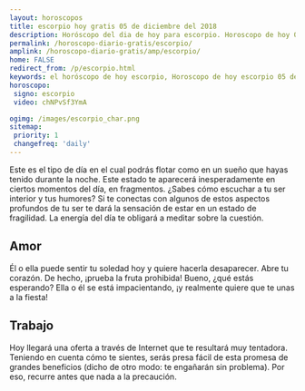 ```yaml
---
layout: horoscopos
title: escorpio hoy gratis 05 de diciembre del 2018 
description: Horóscopo del dia de hoy para escorpio. Horoscopo de hoy 05 de diciembre del 2018. Las predicciones de amor, trabajo, vida personal gratis.
permalink: /horoscopo-diario-gratis/escorpio/
amplink: /horoscopo-diario-gratis/amp/escorpio/
home: FALSE
redirect_from: /p/escorpio.html
keywords: el horóscopo de hoy escorpio, Horoscopo de hoy escorpio 05 de diciembre del 2018,horóscopo del día,horoscopo del dia de hoy,horoscopo de hoy,horoscopo de hoy escorpio,escorpio hoy,signos zodiacales,horóscopo de hoy,horoscopos de hoy,horoscopo escorpio hoy,horoscopo de escorpio de hoy,horóscopo de hoy escorpio,horoscopos,escorpio de hoy,los horoscopos de hoy,escorpio de hoy,escorpio 05 de diciembre del 2018, el horoscopo de hoy
horoscopo:
 signo: escorpio
 video: chNPvSf3YmA

ogimg: /images/escorpio_char.png
sitemap:
 priority: 1
 changefreq: 'daily'
---
```



Este es el tipo de día en el cual podrás flotar como en un sueño que hayas tenido durante la noche. Este estado te aparecerá inesperadamente en ciertos momentos del día, en fragmentos. ¿Sabes cómo escuchar a tu ser interior y tus humores? Si te conectas con algunos de estos aspectos profundos de tu ser te dará la sensación de estar en un estado de fragilidad. La energía del día te obligará a meditar sobre la cuestión.

## Amor

Él o ella puede sentir tu soledad hoy y quiere hacerla desaparecer. Abre tu corazón. De hecho, ¡prueba la fruta prohibida! Bueno, ¿qué estás esperando? Ella o él se está impacientando, ¡y realmente quiere que te unas a la fiesta!

## Trabajo

Hoy llegará una oferta a través de Internet que te resultará muy tentadora. Teniendo en cuenta cómo te sientes, serás presa fácil de esta promesa de grandes beneficios (dicho de otro modo: te engañarán sin problema). Por eso, recurre antes que nada a la precaución.